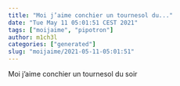 ```yaml
---
title: "Moi j’aime conchier un tournesol du..."
date: "Tue May 11 05:01:51 CEST 2021"
tags: ["moijaime", "pipotron"]
author: m1ch3l
categories: ["generated"]
slug: "moijaime/2021-05-11-05:01:51"
---
```


Moi j’aime conchier un tournesol du soir
